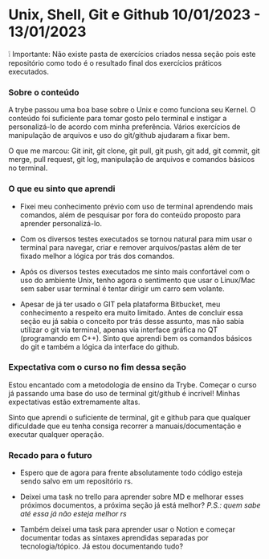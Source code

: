 # Unix, Shell, Git e Github 10/01/2023 - 13/01/2023

:grey_exclamation: Importante: Não existe pasta de exercícios criados nessa seção pois este repositório como todo é o resultado final dos exercícios práticos executados.
### Sobre o conteúdo

A trybe passou uma boa base sobre o Unix e como funciona seu Kernel. O conteúdo foi suficiente para tomar gosto pelo terminal e instigar a personalizá-lo de acordo com minha preferência. Vários exercícios de manipulação de arquivos e uso do git/github ajudaram a fixar bem.

O que me marcou: Git init, git clone, git pull, git push, git add, git commit, git merge, pull request, git log, manipulação de arquivos e comandos básicos no terminal.

### O que eu sinto que aprendi

* Fixei meu conhecimento prévio com uso de terminal aprendendo mais comandos, além de pesquisar por fora do conteúdo proposto para aprender personalizá-lo.

* Com os diversos testes executados se tornou natural para mim usar o terminal para navegar, criar e remover arquivos/pastas além de ter fixado melhor a lógica por trás dos comandos.

* Após os diversos testes executados me sinto mais confortável com o uso do ambiente Unix, tenho agora o sentimento que usar o Linux/Mac sem saber usar terminal é tentar dirigir um carro sem volante.

* Apesar de já ter usado o GIT pela plataforma Bitbucket, meu conhecimento a respeito era muito limitado. Antes de concluir essa seção eu já sabia o conceito por trás desse assunto, mas não sabia utilizar o git via terminal, apenas via interface gráfica no QT (programando em C++). Sinto que aprendi bem os comandos básicos do git e também a lógica da interface do github. 

### Expectativa com o curso no fim dessa seção

Estou encantado com a metodologia de ensino da Trybe. Começar o curso já passando uma base do uso de terminal git/github é incrível! Minhas expectativas estão extremamente altas.

Sinto que aprendi o suficiente de terminal, git e github para que qualquer dificuldade que eu tenha consiga recorrer a manuais/documentação e executar qualquer operação.

### Recado para o futuro

* Espero que de agora para frente absolutamente todo código esteja sendo salvo em um repositório rs.

* Deixei uma task no trello para aprender sobre MD e melhorar esses próximos documentos, a próxima seção já está melhor? _P.S.: quem sabe até essa já não esteja melhor rs_

* Também deixei uma task para aprender usar o Notion e começar documentar todas as sintaxes aprendidas separadas por tecnologia/tópico. Já estou documentando tudo?